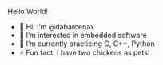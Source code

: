 Hello World!

- 👋 Hi, I’m @dabarcenax
- 👀 I’m interested in embedded software
- 🌱 I’m currently practicing C, C++, Python
- ⚡ Fun fact: I have two chickens as pets!

<!---
dabarcenax/dabarcenax is a ✨ special ✨ repository because its `README.md` (this file) appears on your GitHub profile.
You can click the Preview link to take a look at your changes.
--->
